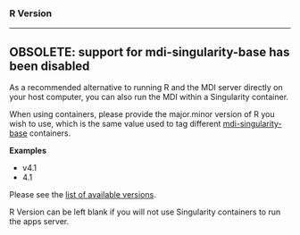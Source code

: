 ### R Version

---
OBSOLETE: support for mdi-singularity-base has been disabled
---

As a recommended alternative to running R and the MDI server
directly on your host computer, you can also run the MDI
within a Singularity container.

When using containers, please provide the major.minor
version of R you wish to use, which is the same value
used to tag different 
[mdi-singularity-base](https://github.com/MiDataInt/mdi-singularity-base)
containers. 

**Examples**

- v4.1
- 4.1

Please see the 
[list of available versions](https://github.com/MiDataInt/mdi-singularity-base/pkgs/container/mdi-singularity-base).

R Version can be left blank if you will not use Singularity containers
to run the apps server.

